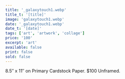 ```yaml
---
title: '_galaxytouch1.webp'
title_t: '[title]'
image: 'galaxytouch1.webp'
date: '_galaxytouch1.webp'
date_t: '[date]'
tags: ['art', 'artwork', 'collage']
price: '100'
excerpt: 'art'
available: false
print: false
sold: false
---
```


8.5″ x 11″ on Primary Cardstock Paper.
\$100 Unframed.
